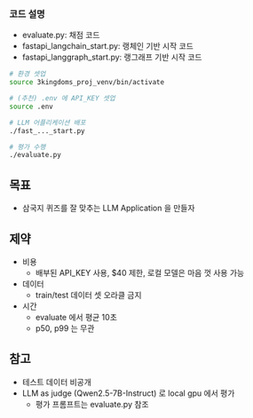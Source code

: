 
### 코드 설명
- evaluate.py: 채점 코드
- fastapi_langchain_start.py: 랭체인 기반 시작 코드
- fastapi_langgraph_start.py: 랭그래프 기반 시작 코드

```bash
# 환경 셋업
source 3kingdoms_proj_venv/bin/activate

# (추천) .env 에 API_KEY 셋업
source .env

# LLM 어플리케이션 배포
./fast_..._start.py

# 평가 수행
./evaluate.py
```

## 목표
- 삼국지 퀴즈를 잘 맞추는 LLM Application 을 만들자


## 제약
- 비용
	- 배부된 API_KEY 사용, $40 제한, 로컬 모델은 마음 껏 사용 가능
- 데이터
	- train/test 데이터 셋 오라클 금지
- 시간
	- evaluate 에서 평균 10초
	- p50, p99 는 무관


## 참고
- 테스트 데이터 비공개
- LLM as judge (Qwen2.5-7B-Instruct) 로 local gpu 에서 평가
	- 평가 프롬프트는 evaluate.py 참조

